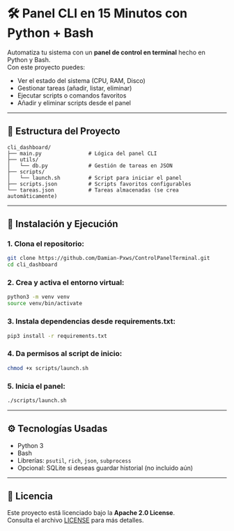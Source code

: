 
# 🛠️ Panel CLI en 15 Minutos con Python + Bash

Automatiza tu sistema con un **panel de control en terminal** hecho en Python y Bash.  
Con este proyecto puedes:
- Ver el estado del sistema (CPU, RAM, Disco)
- Gestionar tareas (añadir, listar, eliminar)
- Ejecutar scripts o comandos favoritos
- Añadir y eliminar scripts desde el panel

---

## 📂 Estructura del Proyecto

```text
cli_dashboard/
├── main.py               # Lógica del panel CLI
├── utils/
│   └── db.py             # Gestión de tareas en JSON
├── scripts/
│   └── launch.sh         # Script para iniciar el panel
├── scripts.json          # Scripts favoritos configurables
└── tareas.json           # Tareas almacenadas (se crea automáticamente)
```

---

## 🚀 Instalación y Ejecución

### 1. Clona el repositorio:
```bash
git clone https://github.com/Damian-Pxws/ControlPanelTerminal.git
cd cli_dashboard
```

### 2. Crea y activa el entorno virtual:
```bash
python3 -m venv venv
source venv/bin/activate
```

### 3. Instala dependencias desde requirements.txt:
```bash
pip3 install -r requirements.txt
```

### 4. Da permisos al script de inicio:
```bash
chmod +x scripts/launch.sh
```

### 5. Inicia el panel:
```bash
./scripts/launch.sh
```

---

## ⚙️ Tecnologías Usadas

- Python 3
- Bash
- Librerías: `psutil`, `rich`, `json`, `subprocess`
- Opcional: SQLite si deseas guardar historial (no incluido aún)

---

## 📜 Licencia

Este proyecto está licenciado bajo la **Apache 2.0 License**.  
Consulta el archivo [LICENSE](./LICENSE) para más detalles.
